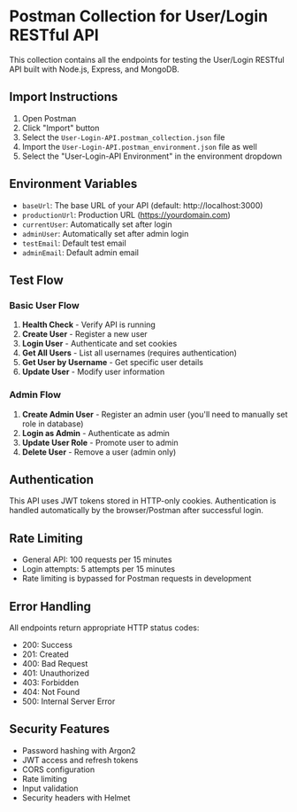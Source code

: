# Postman Collection for User/Login RESTful API

This collection contains all the endpoints for testing the User/Login RESTful API built with Node.js, Express, and MongoDB.

## Import Instructions

1. Open Postman
2. Click "Import" button
3. Select the `User-Login-API.postman_collection.json` file
4. Import the `User-Login-API.postman_environment.json` file as well
5. Select the "User-Login-API Environment" in the environment dropdown

## Environment Variables

- `baseUrl`: The base URL of your API (default: http://localhost:3000)
- `productionUrl`: Production URL (https://yourdomain.com)
- `currentUser`: Automatically set after login
- `adminUser`: Automatically set after admin login
- `testEmail`: Default test email
- `adminEmail`: Default admin email

## Test Flow

### Basic User Flow

1. **Health Check** - Verify API is running
2. **Create User** - Register a new user
3. **Login User** - Authenticate and set cookies
4. **Get All Users** - List all usernames (requires authentication)
5. **Get User by Username** - Get specific user details
6. **Update User** - Modify user information

### Admin Flow

1. **Create Admin User** - Register an admin user (you'll need to manually set role in database)
2. **Login as Admin** - Authenticate as admin
3. **Update User Role** - Promote user to admin
4. **Delete User** - Remove a user (admin only)

## Authentication

This API uses JWT tokens stored in HTTP-only cookies. Authentication is handled automatically by the browser/Postman after successful login.

## Rate Limiting

- General API: 100 requests per 15 minutes
- Login attempts: 5 attempts per 15 minutes
- Rate limiting is bypassed for Postman requests in development

## Error Handling

All endpoints return appropriate HTTP status codes:

- 200: Success
- 201: Created
- 400: Bad Request
- 401: Unauthorized
- 403: Forbidden
- 404: Not Found
- 500: Internal Server Error

## Security Features

- Password hashing with Argon2
- JWT access and refresh tokens
- CORS configuration
- Rate limiting
- Input validation
- Security headers with Helmet
